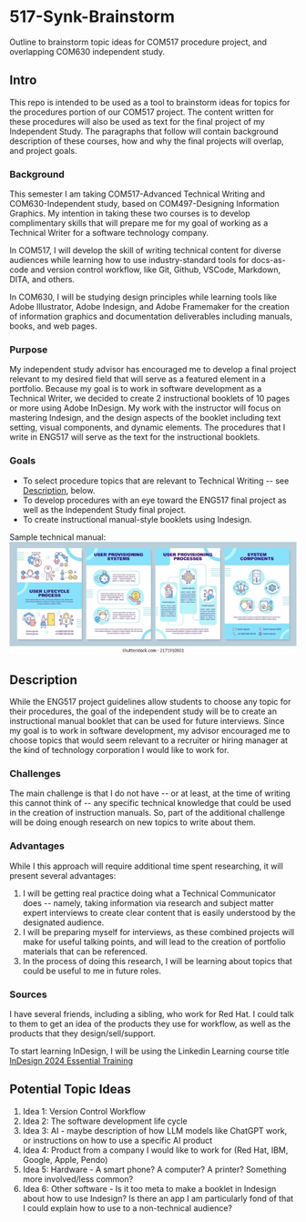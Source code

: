 # 517-Synk-Brainstorm
Outline to brainstorm topic ideas for COM517 procedure project, and overlapping COM630 independent study.

## Intro

This repo is intended to be used as a tool to brainstorm ideas for topics for the procedures portion of our COM517 project. The content written for these procedures will also be used as text for the final project of my Independent Study. The paragraphs that follow will contain background description of these courses, how and why the final projects will overlap, and project goals.

### Background

This semester I am taking COM517-Advanced Technical Writing and COM630-Independent study, based on COM497-Designing Information Graphics. My intention in taking these two courses is to develop complimentary skills that will prepare me for my goal of working as a Technical Writer for a software technology company.

In COM517, I will develop the skill of writing technical content for diverse audiences while learning how to use industry-standard tools for docs-as-code and version control workflow, like Git, Github, VSCode, Markdown, DITA, and others.

In COM630, I will be studying design principles while learning tools like Adobe Illustrator, Adobe Indesign, and Adobe Framemaker for the creation of information graphics and documentation deliverables including manuals, books, and web pages.

### Purpose

My independent study advisor has encouraged me to develop a final project relevant to my desired field that will serve as a featured element in a portfolio. Because my goal is to work in software development as a Technical Writer, we decided to create 2 instructional booklets of 10 pages or more using Adobe InDesign. My work with the instructor will focus on mastering Indesign, and the design aspects of the booklet including text setting, visual components, and dynamic elements. The procedures that I write in ENG517 will serve as the text for the instructional booklets.

### Goals
- To select procedure topics that are relevant to Technical Writing -- see [Description](#description), below.
- To develop procedures with an eye toward the ENG517 final project as well as the Independent Study final project.
- To create instructional manual-style booklets using Indesign.

Sample technical manual: ![sample manual](images/software-manual-template.webp)

## Description

While the ENG517 project guidelines allow students to choose any topic for their procedures, the goal of the independent study will be to create an instructional manual booklet that can be used for future interviews. Since my goal is to work in software development, my advisor encouraged me to choose topics that would seem relevant to a recruiter or hiring manager at the kind of technology corporation I would like to work for.

### Challenges
The main challenge is that I do not have -- or at least, at the time of writing this cannot think of -- any specific technical knowledge that could be used in the creation of instruction manuals. So, part of the additional challenge will be doing enough research on new topics to write about them.

### Advantages
While I this approach will require additional time spent researching, it will present several advantages:

1. I will be getting real practice doing what a Technical Communicator does -- namely, taking information via research and subject matter expert interviews to create clear content that is easily understood by the designated audience.
2. I will be preparing myself for interviews, as these combined projects will make for useful talking points, and will lead to the creation of portfolio materials that can be referenced.
3. In the process of doing this research, I will be learning about topics that could be useful to me in future roles.

### Sources
I have several friends, including a sibling, who work for Red Hat. I could talk to them to get an idea of the products they use for workflow, as well as the products that they design/sell/support.

To start learning InDesign, I will be using the Linkedin Learning course title [InDesign 2024 Essential Training](https://www.linkedin.com/learning/indesign-2024-essential-training/indesign-learn-the-fundamentals-19871440?u=53565897)

## Potential Topic Ideas

1. Idea 1: Version Control Workflow 
2. Idea 2: The software development life cycle
3. Idea 3: AI - maybe description of how LLM models like ChatGPT work, or instructions on how to use a specific AI product
4. Idea 4: Product from a company I would like to work for (Red Hat, IBM, Google, Apple, Pendo)
5. Idea 5: Hardware - A smart phone? A computer? A printer? Something more involved/less common?
6. Idea 6: Other software - Is it too meta to make a booklet in Indesign about how to use Indesign? Is there an app I am particularly fond of that I could explain how to use to a non-technical audience?

